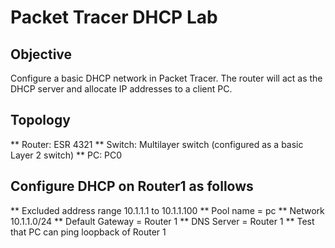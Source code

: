 
# Packet Tracer DHCP Lab
## Objective
Configure a basic DHCP network in Packet Tracer. The router will act as the DHCP server and allocate IP addresses to a client PC.

## Topology
** Router: ESR 4321
** Switch: Multilayer switch (configured as a basic Layer 2 switch)
** PC: PC0

## Configure DHCP on Router1 as follows
** Excluded address range 10.1.1.1 to 10.1.1.100
** Pool name = pc
** Network 10.1.1.0/24
** Default Gateway = Router 1
** DNS Server = Router 1
** Test that PC can ping loopback of Router 1
